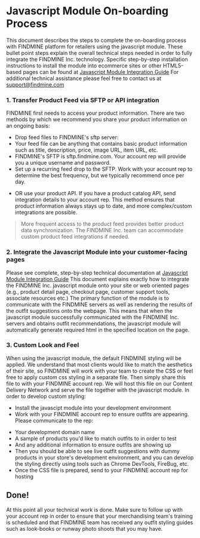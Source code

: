 # Javascript Module On-boarding Process

This document describes the steps to complete the on-boarding process with FINDMINE platform for retailers using the javascript module. These bullet point steps explain the overall technical steps needed in order to fully integrate the FINDMINE Inc. technology. 
Specific step-by-step installation instructions to install the module into ecommerce sites or other HTML5-based pages can be found at [Javascript Module Integration Guide](https://github.com/findmine/docs/blob/master/javascript-module-integration-guide.md) 
For additional technical assistance please feel free to contact us at [support@findmine.com](mailto://support@findmine.com)

### 1. Transfer Product Feed via SFTP or API integration
FINDMINE first needs to access your product information. There are two methods by which we recommend you share your product information on an ongoing basis: 
* Drop feed files to FINDMINE's sftp server:
 * Your feed file can be anything that contains basic product information such as title, description, price, image URL, item URL, etc. 
 * FINDMINE's SFTP is sftp.findmine.com. Your account rep will provide you a unique username and password. 
 * Set up a recurring feed drop to the SFTP. Work with your account rep to determine the best frequency, but we typically recommend once per day.   
- OR use your product API. If you have a product catalog API, send integration details to your account rep. This method ensures that product information always stays up to date, and more complex/custom integrations are possible. 

> More frequent access to the product feed provides better product data synchronization. The FINDMINE Inc. team can accommodate custom product feed integrations if needed.

### 2. Integrate the Javascript Module into your customer-facing pages
Please see complete, step-by-step technical documentation at [Javascript Module Integration Guide](https://github.com/findmine/docs/blob/master/javascript-module-integration-guide.md) This document explains exactly how to integrate the FINDMINE Inc. javascript module onto your site or web oriented pages (e.g., product detail page, checkout page, customer support tools, associate resources etc.) The primary function of the module is to communicate with the FINDMINE  servers as well as rendering the results of the outfit suggestions onto the webpage. This means that when the javascript module successfully communicated with the FINDMINE Inc. servers and obtains outfit recommendations, the javascript module will automatically generate required html in the specified location on the page. 

### 3.  Custom Look and Feel
When using the javascript module, the default FINDMINE styling will be applied. We understand that most clients would like to match the aesthetics of their site, so FINDMINE will work with your team to create the CSS or feel free to apply custom css styling in a separate file. Then simply share this file to with your FINDMINE account rep. We will host this file on our Content Delivery Network and serve the file together with the javascript module. In order to develop custom styling:
- Install the javascipt module into your development environment
- Work with your FINDMINE account rep to ensure outfits are appearing. Please communicate to the rep:
 * Your development domain name
 * A sample of products you'd like to match outfits to in order to test
 * And any additional information to ensure outfits are showing up 
* Then you should be able to see live outfit suggestions with dummy products in your store's development environment, and you can develop the styling directly using tools such as Chrome DevTools, FireBug, etc. 
* Once the CSS file is prepared, send to your FINDMINE account rep for hosting 

## Done!
At this point all your technical work is done. Make sure to follow up with your account rep in order to ensure that your merchandising team's training is scheduled and that FINDMINE team has received any outfit styling guides such as look-books or runway photo shoots that you may have.
